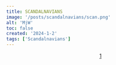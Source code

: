 ```yaml
---
title: SCANDALNAVIANS
image: '/posts/scandalnavians/scan.png'
alt: 'MjW'
toc: false
created: '2024-1-2'
tags: ['Scandalnavians']
---
```


<center><a href=https://snowboardmag.com/videos/scandalnavians-part-1>1</a> </center>
<br/>

<script>
  import { YouTube } from 'sveltekit-embed'
</script>

<YouTube youTubeId="GlXSsXvrmU0" />
